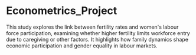 # Econometrics_Project
This study explores the link between fertility rates and women's labour force participation, examining whether higher fertility limits workforce entry due to caregiving or other factors. It highlights how family dynamics shape economic participation and gender equality in labour markets.
